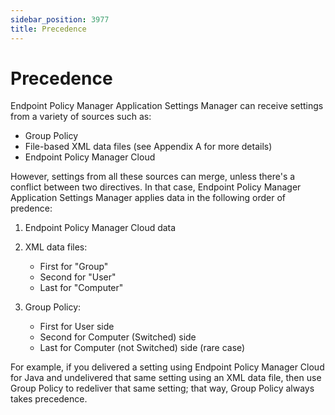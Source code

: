 ```yaml
---
sidebar_position: 3977
title: Precedence
---
```


# Precedence

Endpoint Policy Manager Application Settings Manager can receive settings from a variety of sources such as:

* Group Policy
* File-based XML data files (see Appendix A for more details)
* Endpoint Policy Manager Cloud

However, settings from all these sources can merge, unless there's a conflict between two directives. In that case, Endpoint Policy Manager Application Settings Manager applies data in the following order of predence:

1. Endpoint Policy Manager Cloud data
2. XML data files:

   * First for "Group"
   * Second for "User"
   * Last for "Computer"
3. Group Policy:

   * First for User side
   * Second for Computer (Switched) side
   * Last for Computer (not Switched) side (rare case)

For example, if you delivered a setting using Endpoint Policy Manager Cloud for Java and undelivered that same setting using an XML data file, then use Group Policy to redeliver that same setting; that way, Group Policy always takes precedence.
